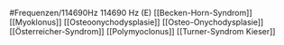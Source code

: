#Frequenzen/114690Hz
114690 Hz (E)
[[Becken-Horn-Syndrom]]
[[Myoklonus]]
[[Osteoonychodysplasie]]
[[Osteo-Onychodysplasie]]
[[Österreicher-Syndrom]]
[[Polymyoclonus]]
[[Turner-Syndrom Kieser]]